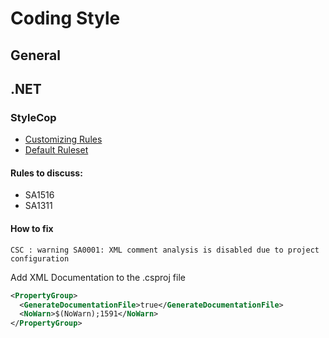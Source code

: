 # Coding Style

## General

## .NET

### StyleCop

- [Customizing Rules](https://github.com/DotNetAnalyzers/StyleCopAnalyzers/blob/master/documentation/Configuration.md)
- [Default Ruleset](https://github.com/DotNetAnalyzers/StyleCopAnalyzers/blob/master/StyleCop.Analyzers/StyleCop.Analyzers.CodeFixes/rulesets/StyleCopAnalyzersDefault.ruleset)

#### Rules to discuss:

- SA1516
- SA1311

#### How to fix

```
CSC : warning SA0001: XML comment analysis is disabled due to project configuration
```

Add XML Documentation to the .csproj file

```xml
<PropertyGroup>
  <GenerateDocumentationFile>true</GenerateDocumentationFile>
  <NoWarn>$(NoWarn);1591</NoWarn>
</PropertyGroup>
```
